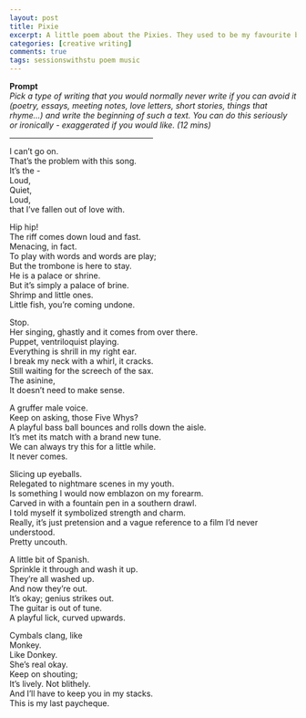 ```yaml
---
layout: post
title: Pixie
excerpt: A little poem about the Pixies. They used to be my favourite band. If you're a huge Pixies fan, you'll see it's littered with tons of references, stylistically, lyrically, maybe about them selling out... etcetera. I think I threw in a Smiths and Kyuss reference in too, just to round out some of my favourite bands. It's written in a style I don't typically adopt - silly and with inconsistent rhyme. I do typically write poetry but don’t incorporate rhyme this way. Non-edited. I wrote this, compelled by a Pixies playing in the background when I had no idea what to do with this prompt.
categories: [creative writing]
comments: true
tags: sessionswithstu poem music
---
```

<b>Prompt</b><br>
<em>Pick a type of writing that you would normally never write if you can avoid it (poetry, essays, meeting notes, love letters, short stories, things that rhyme…) and write the beginning of such a text. You can do this seriously or ironically - exaggerated if you would like. (12 mins)</em>
<br>
<hr align = "left" width="50%">

I can’t go on.<br>
That’s the problem with this song.<br>
It’s the - <br>
Loud,<br>
Quiet,<br>
Loud,<br>
that I’ve fallen out of love with.

Hip hip!<br>
The riff comes down loud and fast.<br>
Menacing, in fact.<br>
To play with words and words are play;<br>
But the trombone is here to stay.<br>
He is a palace or shrine.<br>
But it’s simply a palace of brine.<br>
Shrimp and little ones.<br>
Little fish, you’re coming undone.

Stop. <br>
Her singing, ghastly and it comes from over there.<br>
Puppet, ventriloquist playing.<br>
Everything is shrill in my right ear.<br>
I break my neck with a whirl, it cracks.<br>
Still waiting for the screech of the sax.<br>
The asinine,<br>
It doesn’t need to make sense.<br>

A gruffer male voice.<br>
Keep on asking, those Five Whys?<br>
A playful bass ball bounces and rolls down the aisle.<br>
It’s met its match with a brand new tune.<br>
We can always try this for a little while. <br>
It never comes.

Slicing up eyeballs.<br>
Relegated to nightmare scenes in my youth.<br>
Is something I would now emblazon on my forearm.<br>
Carved in with a fountain pen in a southern drawl.<br>
I told myself it symbolized strength and charm.<br>
Really, it’s just pretension and a vague reference to a film I’d never understood.<br>
Pretty uncouth.

A little bit of Spanish.<br>
Sprinkle it through and wash it up.<br>
They’re all washed up.<br>
And now they’re out.<br>
It’s okay; genius strikes out.<br>
The guitar is out of tune.<br>
A playful lick, curved upwards.

Cymbals clang, like<br>
Monkey.<br>
Like Donkey.<br>
She’s real okay.<br>
Keep on shouting;<br>
It’s lively. Not blithely.<br>
And I’ll have to keep you in my stacks.<br>
This is my last paycheque.
